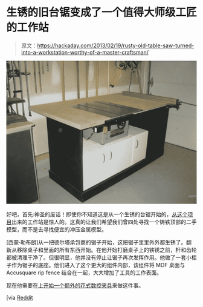 # 生锈的旧台锯变成了一个值得大师级工匠的工作站

> 原文：<https://hackaday.com/2013/02/19/rusty-old-table-saw-turned-into-a-workstation-worthy-of-a-master-craftsman/>

![rusty-old-table-saw-turned-pro-workstation](img/7e9065e8f5fea60c3fc4bd8ee56115d8.png)

好吧，首先:神圣的废话！即使你不知道这是从一个生锈的台锯开始的，[从这个项目](http://imgur.com/a/9WLGR)出来的工作站是惊人的。这真的让我们希望我们曾四处寻找一个铸铁顶部的二手模型，而不是去寻找便宜的冲压金属模型。

[西蒙·勒布朗]从一把德尔塔承包商的锯子开始，这把锯子里里外外都生锈了。翻新从移除桌子和里面的所有东西开始。在他开始打磨桌子上的铁锈之前，杆和齿轮都被清理干净了。但很明显，他并没有停止让锯子再次发挥作用。他做了一套小柜子作为锯子的底座。他们进入了这个更大的组件内部，该组件将 MDF 桌面与 Accusquare rip fence 结合在一起，大大增加了工具的工作表面。

现在他需要在[上开始一个额外的花式数控夹具](http://hackaday.com/2012/07/03/cnc-table-saw-jig/)来做这件事。

[via [Reddit](http://www.reddit.com/r/DIY/comments/18q8d1/refurbished_an_old_table_saw_into_a_workstation/)